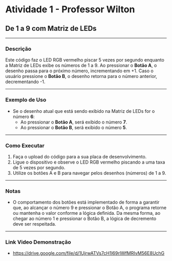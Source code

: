 # Atividade 1 - Professor Wilton

## De 1 a 9 com Matriz de LEDs

---

### Descrição

Este código faz o LED RGB vermelho piscar 5 vezes por segundo enquanto a Matriz de LEDs exibe os números de 1 a 9. Ao pressionar o **Botão A**, o desenho passa para o próximo número, incrementando em +1. Caso o usuário pressione o **Botão B**, o desenho retorna para o número anterior, decrementando -1.

---

### Exemplo de Uso

- Se o desenho atual que está sendo exibido na Matriz de LEDs for o número **6**:
  - Ao pressionar o **Botão A**, será exibido o número **7**.
  - Ao pressionar o **Botão B**, será exibido o número **5**.

---

### Como Executar

1. Faça o upload do código para a sua placa de desenvolvimento.
2. Ligue o dispositivo e observe o LED RGB vermelho piscando a uma taxa de 5 vezes por segundo.
3. Utilize os botões A e B para navegar pelos desenhos (números) de 1 a 9.

---

### Notas

- O comportamento dos botões está implementado de forma a garantir que, ao alcançar o número 9 e pressionar o Botão A, o programa retorne ou mantenha o valor conforme a lógica definida. Da mesma forma, ao chegar ao número 1 e pressionar o Botão B, a lógica de decremento deve ser respeitada.

---
### Link Video Demonstração

- https://drive.google.com/file/d/1UjrwATVs7cH1l69rlWfMRIvM56E8UchG
